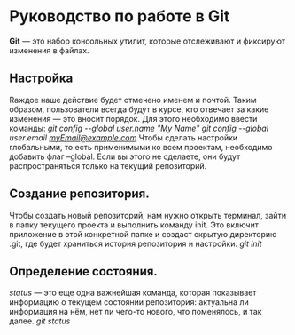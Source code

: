 # Руководство по работе в Git
**Git** — это набор консольных утилит, которые отслеживают и фиксируют изменения в файлах.

## Настройка
Rаждое наше действие будет отмечено именем и почтой. Таким образом, пользователи всегда будут в курсе, кто отвечает за какие изменения — это вносит порядок. Для этого необходимо ввести команды:
*git config --global user.name "My Name"*
*git config --global user.email myEmail@example.com*
Чтобы сделать настройки глобальными, то есть применимыми ко всем проектам, необходимо добавить флаг –global. Если вы этого не сделаете, они будут распространяться только на текущий репозиторий.

## Создание репозитория.
Чтобы создать новый репозиторий, нам нужно открыть терминал, зайти в папку текущего проекта и выполнить команду init. Это включит приложение в этой конкретной папке и создаст скрытую директорию .git, где будет храниться история репозитория и настройки. *git init*

## Определение состояния.
*status* — это еще одна важнейшая команда, которая показывает информацию о текущем состоянии репозитория: актуальна ли информация на нём, нет ли чего-то нового, что поменялось, и так далее. *git status*